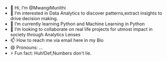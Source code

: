 - 👋 Hi, I’m @MwangiMuriithi
- 👀 I’m interested in Data Analytics to discover patterns,extract insights to drive decision making.
- 🌱 I’m currently learning Python and Machine Learning in Python
- 💞️ I’m looking to collaborate on real life projects for utmost impact in society through Analytics Lenses
- 📫 How to reach me via email here in my Bio
- 😄 Pronouns: ...
- ⚡ Fun fact: Huh!Def,Numbers don't lie.

<!---
MwangiMuriithi/MwangiMuriithi is a ✨ special ✨ repository because its `README.md` (this file) appears on your GitHub profile.
You can click the Preview link to take a look at your changes.
--->
